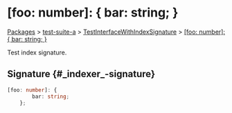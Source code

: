 # \[foo: number\]: { bar: string; }

[Packages](./) &gt; [test-suite-a](./test-suite-a/) &gt; [TestInterfaceWithIndexSignature](./test-suite-a/testinterfacewithindexsignature-interface/) &gt; [\[foo: number\]: { bar: string; }](./test-suite-a/testinterfacewithindexsignature-interface/_indexer_-indexsignature)

Test index signature.

## Signature {#\_indexer\_-signature}

```typescript
[foo: number]: {
        bar: string;
    };
```
